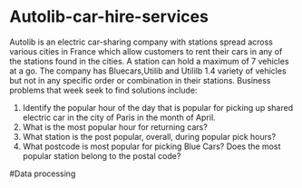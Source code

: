 # Autolib-car-hire-services
Autolib is an electric car-sharing company with stations spread across various cities in France which allow customers to rent their cars in any of the stations found in the cities.
A station can hold a maximum of 7 vehicles at a go. The company has Bluecars,Utilib and Utililb 1.4 variety of vehicles but not in any specific order or combination in their stations.
Business problems that week seek to find solutions include:
1.	Identify the popular hour of the day that is popular for picking up shared electric car in the city of Paris in the month of April.
2.	What is the most popular hour for returning cars?
3.	What station is the post popular, overall, during popular pick hours?
4.	What postcode is most popular for picking Blue Cars? Does the most popular station belong to the postal code?

#Data processing
